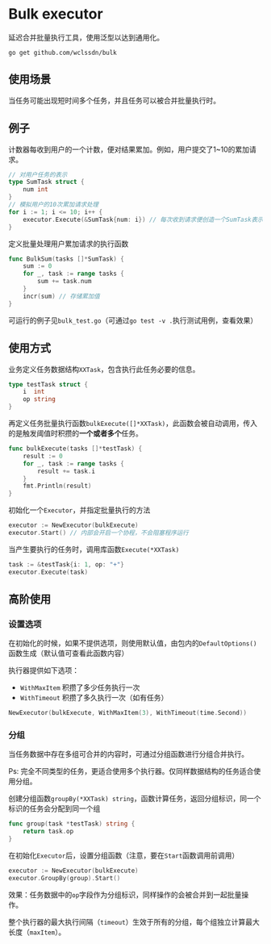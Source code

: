 # Bulk executor

延迟合并批量执行工具，使用泛型以达到通用化。

```shell
go get github.com/wclssdn/bulk
```

## 使用场景

当任务可能出现短时间多个任务，并且任务可以被合并批量执行时。

## 例子

计数器每收到用户的一个计数，便对结果累加。例如，用户提交了1~10的累加请求。
```go
// 对用户任务的表示
type SumTask struct {
    num int
}
// 模拟用户的10次累加请求处理
for i := 1; i <= 10; i++ {
    executor.Execute(&SumTask{num: i}) // 每次收到请求便创造一个SumTask表示用户的请求，并提交给批量执行器
}
```

定义批量处理用户累加请求的执行函数
```go
func BulkSum(tasks []*SumTask) {
    sum := 0
    for _, task := range tasks {
        sum += task.num
    }
    incr(sum) // 存储累加值
}
```

可运行的例子见`bulk_test.go`（可通过`go test -v .`执行测试用例，查看效果）

## 使用方式

业务定义任务数据结构`XXTask`，包含执行此任务必要的信息。
```go
type testTask struct {
    i  int
    op string
}
```

再定义任务批量执行函数`bulkExecute([]*XXTask)`，此函数会被自动调用，传入的是触发阈值时积攒的**一个或者多个**任务。
```go
func bulkExecute(tasks []*testTask) {
    result := 0
    for _, task := range tasks {
        result += task.i
    }
    fmt.Println(result)
}
```

初始化一个`Executor`，并指定批量执行的方法

```go
executor := NewExecutor(bulkExecute)
executor.Start() // 内部会开启一个协程，不会阻塞程序运行
```

当产生要执行的任务时，调用库函数`Execute(*XXTask)`
```go
task := &testTask{i: 1, op: "+"}
executor.Execute(task)
```

## 高阶使用

### 设置选项

在初始化的时候，如果不提供选项，则使用默认值，由包内的`DefaultOptions()`函数生成（默认值可查看此函数内容）

执行器提供如下选项：

- `WithMaxItem` 积攒了多少任务执行一次
- `WithTimeout` 积攒了多久执行一次（如有任务）
```go
NewExecutor(bulkExecute, WithMaxItem(3), WithTimeout(time.Second))
```

### 分组

当任务数据中存在多组可合并的内容时，可通过分组函数进行分组合并执行。

Ps: 完全不同类型的任务，更适合使用多个执行器。仅同样数据结构的任务适合使用分组。

创建分组函数`groupBy(*XXTask) string`，函数计算任务，返回分组标识，同一个标识的任务会分配到同一个组 
```go
func group(task *testTask) string {
	return task.op
}
```

在初始化`Executor`后，设置分组函数（注意，要在`Start`函数调用前调用）
```go
executor := NewExecutor(bulkExecute)
executor.GroupBy(group).Start()
```

效果：任务数据中的`op`字段作为分组标识，同样操作的会被合并到一起批量操作。

整个执行器的最大执行间隔（`timeout`）生效于所有的分组，每个组独立计算最大长度（`maxItem`）。
